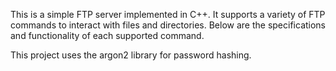 This is a simple FTP server implemented in C++. It supports a variety of FTP commands to interact with files and directories. Below are the specifications and functionality of each supported command.

This project uses the argon2 library for password hashing.
